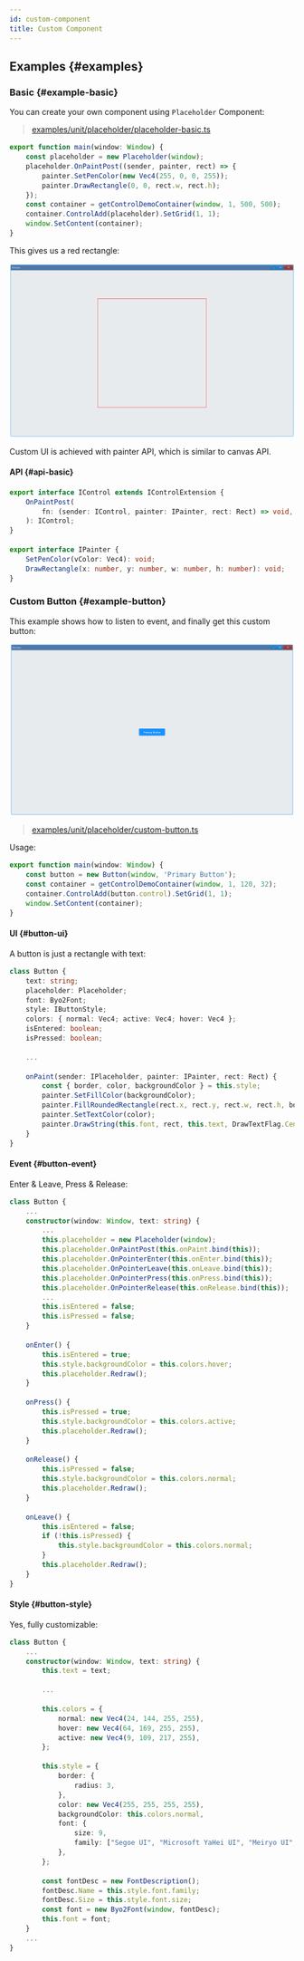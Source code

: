 ```yaml
---
id: custom-component
title: Custom Component
---
```


## Examples {#examples}

### Basic {#example-basic}

You can create your own component using `Placeholder` Component:

> [examples/unit/placeholder/placeholder-basic.ts](https://github.com/qber-soft/Ave-Nodejs/blob/main/Code/Avernakis%20Nodejs/Test-Nodejs/examples/unit/placeholder/placeholder-basic.ts)

```ts {3}
export function main(window: Window) {
    const placeholder = new Placeholder(window);
    placeholder.OnPaintPost((sender, painter, rect) => {
        painter.SetPenColor(new Vec4(255, 0, 0, 255));
        painter.DrawRectangle(0, 0, rect.w, rect.h);
    });
    const container = getControlDemoContainer(window, 1, 500, 500);
    container.ControlAdd(placeholder).SetGrid(1, 1);
    window.SetContent(container);
}
```

This gives us a red rectangle:

![placeholder basic](./assets/placeholder-basic.png)

Custom UI is achieved with painter API, which is similar to canvas API.

#### API {#api-basic}

```ts
export interface IControl extends IControlExtension {
    OnPaintPost(
        fn: (sender: IControl, painter: IPainter, rect: Rect) => void,
    ): IControl;
}

export interface IPainter {
    SetPenColor(vColor: Vec4): void;
    DrawRectangle(x: number, y: number, w: number, h: number): void;
}
```

### Custom Button {#example-button}

This example shows how to listen to event, and finally get this custom button:

![custom button](./assets/custom-button.gif)

> [examples/unit/placeholder/custom-button.ts](https://github.com/qber-soft/Ave-Nodejs/blob/main/Code/Avernakis%20Nodejs/Test-Nodejs/examples/unit/placeholder/custom-button.ts)

Usage:

```ts
export function main(window: Window) {
    const button = new Button(window, 'Primary Button');
    const container = getControlDemoContainer(window, 1, 120, 32);
    container.ControlAdd(button.control).SetGrid(1, 1);
    window.SetContent(container);
}
```

#### UI {#button-ui}

A button is just a rectangle with text:

```ts {14-17}
class Button {
	text: string;
	placeholder: Placeholder;
	font: Byo2Font;
	style: IButtonStyle;
	colors: { normal: Vec4; active: Vec4; hover: Vec4 };
	isEntered: boolean;
	isPressed: boolean;

	...

	onPaint(sender: IPlaceholder, painter: IPainter, rect: Rect) {
		const { border, color, backgroundColor } = this.style;
		painter.SetFillColor(backgroundColor);
		painter.FillRoundedRectangle(rect.x, rect.y, rect.w, rect.h, border.radius, border.radius);
		painter.SetTextColor(color);
		painter.DrawString(this.font, rect, this.text, DrawTextFlag.Center | DrawTextFlag.VCenter, this.text.length);
	}
}
```

#### Event {#button-event}

Enter & Leave, Press & Release:

```ts {7-10}
class Button {
    ...
	constructor(window: Window, text: string) {
        ...
		this.placeholder = new Placeholder(window);
		this.placeholder.OnPaintPost(this.onPaint.bind(this));
		this.placeholder.OnPointerEnter(this.onEnter.bind(this));
		this.placeholder.OnPointerLeave(this.onLeave.bind(this));
		this.placeholder.OnPointerPress(this.onPress.bind(this));
		this.placeholder.OnPointerRelease(this.onRelease.bind(this));
        ...
		this.isEntered = false;
		this.isPressed = false;
	}

	onEnter() {
		this.isEntered = true;
		this.style.backgroundColor = this.colors.hover;
		this.placeholder.Redraw();
	}

	onPress() {
		this.isPressed = true;
		this.style.backgroundColor = this.colors.active;
		this.placeholder.Redraw();
	}

	onRelease() {
		this.isPressed = false;
		this.style.backgroundColor = this.colors.normal;
		this.placeholder.Redraw();
	}

	onLeave() {
		this.isEntered = false;
		if (!this.isPressed) {
			this.style.backgroundColor = this.colors.normal;
		}
		this.placeholder.Redraw();
	}
}
```

#### Style {#button-style}

Yes, fully customizable:

```ts {14}
class Button {
	...
	constructor(window: Window, text: string) {
		this.text = text;

        ...

		this.colors = {
			normal: new Vec4(24, 144, 255, 255),
			hover: new Vec4(64, 169, 255, 255),
			active: new Vec4(9, 109, 217, 255),
		};

		this.style = {
			border: {
				radius: 3,
			},
			color: new Vec4(255, 255, 255, 255),
			backgroundColor: this.colors.normal,
			font: {
				size: 9,
				family: ["Segoe UI", "Microsoft YaHei UI", "Meiryo UI", "SimSun-ExtB"],
			},
		};

		const fontDesc = new FontDescription();
		fontDesc.Name = this.style.font.family;
		fontDesc.Size = this.style.font.size;
		const font = new Byo2Font(window, fontDesc);
		this.font = font;
	}
    ...
}
```
